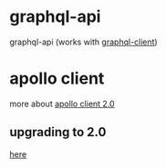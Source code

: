 # graphql-api
graphql-api (works with [graphql-client](https://github.com/mingderwang/graphql-client))

# apollo client
more about [apollo client 2.0](https://www.apollographql.com/docs/react/advanced/network-layer.html)
## upgrading to 2.0
[here](https://github.com/apollographql/apollo-client/blob/master/Upgrade.md)
